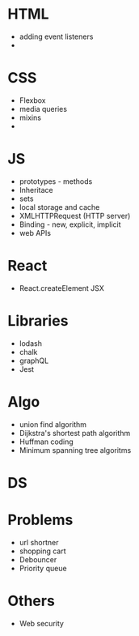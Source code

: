 # HTML
- adding event listeners
- 

# CSS
- Flexbox
- media queries
- mixins
- 

# JS
- prototypes - methods
- Inheritace
- sets
- local storage and cache
- XMLHTTPRequest (HTTP server)
- Binding - new, explicit, implicit
- web APIs


# React
- React.createElement JSX


# Libraries
- lodash
- chalk
- graphQL
- Jest

# Algo
- union find algorithm
- Dijkstra's shortest path algorithm
- Huffman coding
- Minimum spanning tree algoritms

# DS

# Problems
- url shortner
- shopping cart
- Debouncer
- Priority queue


# Others
- Web security